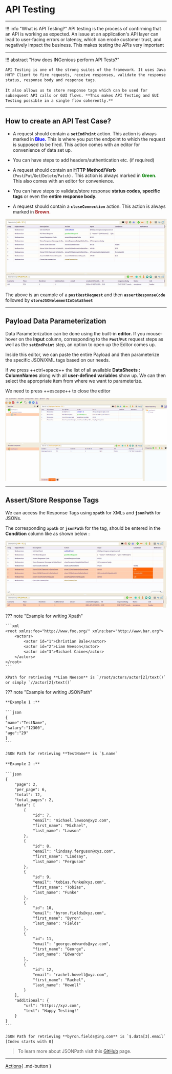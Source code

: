 # **API Testing**
-----------------------------

!!! info "What is API Testing?"
    API testing is the process of confirming that an API is working as expected. An issue at an application's API layer can lead to user-facing errors or latency, which can erode customer trust, and negatively impact the business. This makes testing the APIs very important

-----------------------------------

!!! abstract "How does INGenious perform API Tests?"

    API Testing is one of the strong suites of the framework. It uses Java HHTP Client to fire requests, receive responses, validate the response status, response body and response tags.

    It also allows us to store response tags which can be used for subsequent API calls or GUI flows. **This makes API Testing and GUI Testing possible in a single flow coherently.**

-----------------------------------

## How to create an API Test Case?

* A request should contain a **`setEndPoint`** action. This action is always marked in <span style="color:Blue">**Blue.**</span> This is where you put the endpoint to which the request is supposed to be fired. This action comes with an editor for convenience of data set up.

* You can have steps to add headers/authentication etc. (if required)

* A request should contain an **HTTP Method/Verb** (`Post`/`Put`/`Get`/`Delete`/`Patch`) . This action is always marked in <span style="color:Green">**Green.**</span> This also comes with an editor for convenience.

* You can have steps to validate/store response **status codes**, **specific tags** or even the **entire response body.**

* A request should contain a **`closeConnection`** action. This action is always marked in <span style="color:Brown">**Brown.**</span>

 ![api1](img/api/1.JPG "api1")

 The above is an example of a **`postRestRequest`** and then **`assertResponseCode`** followed by **`storeJSONelementInDataSheet`**


-------------------------------------


## Payload Data Parameterization


 Data Parameterization can be done using the built-in **editor.** If you mouse-hover on the **Input** column, corresponding to the **`Post`**/**`Put`** request steps as well as the **`setEndPoint`** step, an option to open up the Editor comes up.

 Inside this editor, we can paste the entire Payload and then parameterize the specific JSON/XML tags based on our needs.

 If we press ++ctrl+space++ the list of all available **DataSheets : ColumnNames** along with all **user-defined variables** show up. We can then select the appropriate item from where we want to parameterize.

 We need to press ++escape++ to close the editor

 ![editor](img/api/editor.gif "editor")
 

 -------------------------------------

## Assert/Store Response Tags

 We can access the Response Tags using **`xpath`** for XMLs and **`jsonPath`** for JSONs.

 The corresponding **`xpath`** or **`jsonPath`** for the tag, should be entered in the **Condition** column like as shown below :

 ![api2](img/api/2.JPG "api2")

??? note "Example for writing Xpath"

    ```xml
    <root xmlns:foo="http://www.foo.org/" xmlns:bar="http://www.bar.org">
        <actors>
            <actor id="1">Christian Bale</actor>
            <actor id="2">Liam Neeson</actor>
            <actor id="3">Michael Caine</actor>
        </actors>
    </root>
    ```

    XPath for retrieving **Liam Neeson** is `/root/actors/actor[2]/text()` or simply `//actor[2]/text()`

??? note "Example for writing JSONPath"

    **Example 1 :**

    ```json
    { 
    "name":"TestName",
    "salary":"12300",
    "age":"29"
    }
    ```

    JSON Path for retrieving **TestName** is `$.name` 

    **Example 2 :**

    ```json
    {
        "page": 2,
        "per_page": 6,
        "total": 12,
        "total_pages": 2,
        "data": [
            {
                "id": 7,
                "email": "michael.lawson@xyz.com",
                "first_name": "Michael",
                "last_name": "Lawson"
            },
            {
                "id": 8,
                "email": "lindsay.ferguson@xyz.com",
                "first_name": "Lindsay",
                "last_name": "Ferguson"
            },
            {
                "id": 9,
                "email": "tobias.funke@xyz.com",
                "first_name": "Tobias",
                "last_name": "Funke"
            },
            {
                "id": 10,
                "email": "byron.fields@xyz.com",
                "first_name": "Byron",
                "last_name": "Fields"
            },
            {
                "id": 11,
                "email": "george.edwards@xyz.com",
                "first_name": "George",
                "last_name": "Edwards"
            },
            {
                "id": 12,
                "email": "rachel.howell@xyz.com",
                "first_name": "Rachel",
                "last_name": "Howell"
            }
        ],
        "additional": {
            "url": "https://xyz.com",
            "text": "Happy Testing!"
        }
    }
    ```

    JSON Path for retrieving **byron.fields@ing.com** is `$.data[3].email` [Index starts with 0]

>To learn more about JSONPath visit this [GitHub](https://github.com/json-path/JsonPath) page.

-------------------------------------




[Actions](apiActions/webservice.md){ .md-button }